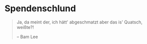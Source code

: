 # Spendenschlund

> Ja, da meint der, ich hätt' abgeschmatzt aber das is' Quatsch, weißte?!
> 
> – Bam Lee
